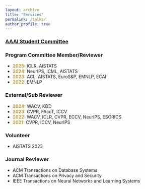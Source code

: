 ```yaml
---
layout: archive
title: "Services"
permalink: /talks/
author_profile: true
---
```


### <a href="https://aaai.org/about-aaai/aaai-officers-and-committees/">AAAI Student Committee</a>

### Program Committee Member/Reviewer
- <b style="color: #C89933">2025:</b> ICLR, AISTATS
- <b style="color: #C89933">2024:</b> NeurIPS, ICML, AISTATS 
- <b style="color: #C89933">2023:</b> ACL, AISTATS, EuroS&P, EMNLP, ECAI
- <b style="color: #C89933">2022:</b> EMNLP

### External/Sub Reviewer
- <b style="color: #C89933">2024:</b> WACV, KDD
- <b style="color: #C89933">2023:</b> CVPR, FAccT, ICCV
- <b style="color: #C89933">2022:</b> WACV, ICLR, CVPR, ECCV, NeurIPS, ESORICS
- <b style="color: #C89933">2021:</b> CVPR, ICCV, NeurIPS

### Volunteer
- AISTATS 2023

### Journal Reviewer
- ACM Transactions on Database Systems
- ACM Transactions on Privacy and Security
- IEEE Transactions on Neural Networks and Learning Systems
